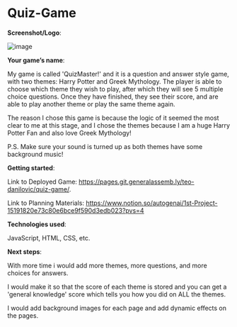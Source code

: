 # Quiz-Game

**Screenshot/Logo**:

![image](https://github.com/user-attachments/assets/5dbed550-41a0-4a75-a86e-7ae901329d5e)




**Your game’s name**: 


My game is called 'QuizMaster!' and it is a question and answer style game, with two themes: Harry Potter and Greek Mythology. The player is able to choose which theme they wish to play, after which they will see 5 multiple choice questions. Once they have finished, they see their score, and are able to play another theme or play the same theme again. 

The reason I chose this game is because the logic of it seemed the most clear to me at this stage, and I chose the themes because I am a huge Harry Potter Fan and also love Greek Mythology! 

P.S. Make sure your sound is turned up as both themes have some background music!


**Getting started**: 

Link to Deployed Game: https://pages.git.generalassemb.ly/teo-danilovic/quiz-game/. 

Link to Planning Materials: https://www.notion.so/autogenai/1st-Project-15191820e73c80e6bce9f590d3edb023?pvs=4 

**Technologies used**: 

JavaScript, HTML, CSS, etc.

**Next steps**: 

With more time i would add more themes, more questions, and more choices for answers. 

I would make it so that the score of each theme is stored and you can get a 'general knowledge' score which tells you how you did on ALL the themes. 

I would add background images for each page and add dynamic effects on the pages. 
